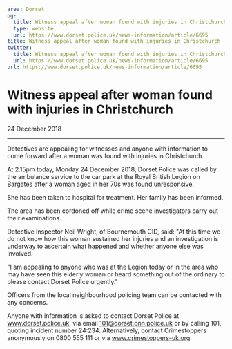 ```yaml
area: Dorset
og:
  title: Witness appeal after woman found with injuries in Christchurch
  type: website
  url: https://www.dorset.police.uk/news-information/article/6695
title: Witness appeal after woman found with injuries in Christchurch |
twitter:
  title: Witness appeal after woman found with injuries in Christchurch
  url: https://www.dorset.police.uk/news-information/article/6695
url: https://www.dorset.police.uk/news-information/article/6695
```

# Witness appeal after woman found with injuries in Christchurch

24 December 2018

* * *

Detectives are appealing for witnesses and anyone with information to come forward after a woman was found with injuries in Christchurch.

At 2.15pm today, Monday 24 December 2018, Dorset Police was called by the ambulance service to the car park at the Royal British Legion on Bargates after a woman aged in her 70s was found unresponsive.

She has been taken to hospital for treatment. Her family has been informed.

The area has been cordoned off while crime scene investigators carry out their examinations.

Detective Inspector Neil Wright, of Bournemouth CID, said: "At this time we do not know how this woman sustained her injuries and an investigation is underway to ascertain what happened and whether anyone else was involved.

"I am appealing to anyone who was at the Legion today or in the area who may have seen this elderly woman or heard something out of the ordinary to please contact Dorset Police urgently."

Officers from the local neighbourhood policing team can be contacted with any concerns.

Anyone with information is asked to contact Dorset Police at www.dorset.police.uk, via email 101@dorset.pnn.police.uk or by calling 101, quoting incident number 24:234. Alternatively, contact Crimestoppers anonymously on 0800 555 111 or via www.crimestoppers-uk.org.
